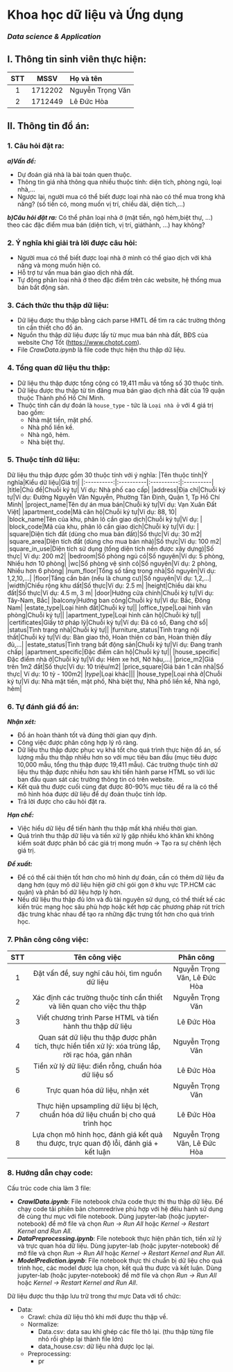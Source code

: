 # Khoa học dữ liệu và Ứng dụng
### *Data science & Application*

## I. Thông tin sinh viên thực hiện:
|STT|MSSV|Họ và tên|
|:----------:|:---------:|:---------|
|1|1712202|Nguyễn Trọng Văn|
|2|1712449|Lê Đức Hòa|

## II. Thông tin đồ án:
### 1. Câu hỏi đặt ra:
***a)Vấn đề:***
- Dự đoán giá nhà là bài toán quen thuộc.
- Thông tin giá nhà thông qua nhiều thuộc tính: diện tích, phòng ngủ, loại nhà,...
- Ngược lại, người mua có thể biết được loại nhà nào có thể mua trong khả năng? (số tiền có, mong muốn vị trí, chiều dài, diện tích,...)

***b)Câu hỏi đặt ra:***
Có thể phân loại nhà ở (mặt tiền, ngõ hẻm,biệt thự, ...) theo các đặc điểm mua bán (diện tích, vị trí, giáthành, ...) hay không?

### 2. Ý nghĩa khi giải trả lời được câu hỏi:
- Người mua có thể biết được loại nhà ở mình có thể giao dịch với khả năng và mong muốn hiện có.
- Hỗ trợ tư vấn mua bán giao dịch nhà đất.
- Tự động phân loại nhà ở theo đặc điểm trên các website, hệ thống mua bán bất động sản.

### 3. Cách thức thu thập dữ liệu:
- Dữ liệu được thu thập bằng cách parse HMTL để tìm ra các trường thông tin cần thiết cho đồ án.
- Nguồn thu thập dữ liệu được lấy từ mục mua bán nhà đất, BĐS của website Chợ Tốt (https://www.chotot.com).
- File *CrawData.ipynb* là file code thực hiện thu thập dữ liệu.

### 4. Tổng quan dữ liệu thu thập:
- Dữ liệu thu thập được tổng cộng có 19,411 mẫu và tổng số 30 thuộc tính.
- Dữ liệu được thu thập từ tin đăng mua bán giao dịch nhà đất của 19 quận thuộc Thành phố Hồ Chí Minh.
- Thuộc tính cần dự đoán là `house_type` - tức là `Loại nhà ở` với 4 giá trị bao gồm: 
  - Nhà mặt tiền, mặt phố.
  - Nhà phố liền kề.
  - Nhà ngõ, hẻm.
  - Nhà biệt thự.

### 5. Thuộc tính dữ liệu:
Dữ liệu thu thập được gồm 30 thuộc tính với ý nghĩa:
|Tên thuộc tính|Ý nghĩa|Kiểu dữ liệu|Giá trị|
|:----------:|:----------|:----------:|:----------|
|title|Chủ đề|Chuỗi ký tự| Ví dụ: Nhà phố cao cấp|
|address|Địa chỉ|Chuỗi ký tự|Ví dụ: Đường Nguyễn Văn Nguyễn, Phường Tân Định, Quận 1, Tp Hồ Chí Minh|
|project_name|Tên dự án mua bán|Chuỗi ký tự|Ví dụ: Vạn Xuân Đất Việt|
|apartment_code|Mã căn hộ|Chuỗi ký tự|Ví dụ: 88, 10|
|block_name|Tên của khu, phân lô cần giao dịch|Chuỗi ký tự|Ví dụ: |
|block_code|Mã của khu, phân lô cần giao dịch|Chuỗi ký tự|Ví dụ: |
|square|Diện tích đất (dùng cho mua bán đất)|Số thực|Ví dụ: 30 m2|
|square_area|Diện tích đất (dùng cho mua bán nhà)|Số thực|Ví dụ: 100 m2|
|square_in_use|Diện tích sử dụng (tổng diện tích nền được xây dựng)|Số thực| Ví dụ: 200 m2|
|bedroom|Số phòng ngủ có|Số nguyên|Ví dụ: 5 phòng, Nhiều hơn 10 phòng|
|wc|Số phòng vệ sinh có|Số nguyên|Ví dụ: 2 phòng, Nhiều hơn 6 phòng|
|num_floor|Tổng số tầng trong nhà|Số nguyên|Ví dụ: 1,2,10,...|
|floor|Tầng cần bán (nếu là chung cư)|Số nguyên|Ví dụ: 1,2,...|
|width|Chiều rộng khu dất|Số thực|Ví dụ: 2.5 m|
|height|Chiều dài khu đất|Số thực|Ví dụ: 4.5 m, 3 m|
|door|Hướng cửa chính|Chuỗi ký tự|Ví dụ: Tây-Nam, Bắc|
|balcony|Hướng ban công|Chuỗi ký tự|Ví dụ: Bắc, Đông Nam|
|estate_type|Loại hình đất|Chuỗi ký tự||
|office_type|Loại hình văn phòng|Chuỗi ký tự||
|apartment_type|Loại hình căn hộ|Chuỗi ký tự||
|certificates|Giấy tờ pháp lý|Chuỗi ký tự|Ví dụ: Đã có sổ, Đang chờ sổ|
|status|Tình trạng nhà|Chuỗi ký tự||
|furniture_status|Tình trạng nội thất|Chuỗi ký tự|Ví dụ: Bàn giao thô, Hoàn thiện cơ bản, Hoàn thiện đầy đủ,...|
|estate_status|Tình trạng bất động sản|Chuỗi ký tự|Ví dụ: Đang tranh chấp|
|apartment_specific|Đặc điểm căn hộ|Chuỗi ký tự||
|house_specific|Đặc điểm nhà ở|Chuỗi ký tự|Ví dụ: Hẻm xe hơi, Nở hậu,...|
|price_m2|Giá trên 1m2 đất|Số thực|Ví dụ: 10 triệu/m2|
|price_square|Giá bán 1 căn nhà|Số thực| Ví dụ: 10 tỷ - 100m2|
|_type_|Loại khác|||
|house_type|Loại nhà ở|Chuỗi ký tự|Ví dụ: Nhà mặt tiền, mặt phố, Nhà biệt thự, Nhà phố liền kề, Nhà ngỏ, hẻm|

### 6. Tự đánh giá đồ án:
***Nhận xét:***
- Đồ án hoàn thành tốt và đúng thời gian quy định.
- Công việc được phân công hợp lý rõ ràng.
- Dữ liệu thu thập được phục vụ khá tốt cho quá trình thực hiện đồ án, số lượng mẫu thu thập nhiều hơn so với mục tiêu ban đầu (mục tiêu được 10,000 mẫu, tổng thu thập được 19,411 mẫu). Các trường thuộc tính dữ liệu thu thập được nhiều hơn sau khi tiến hành parse HTML so với lúc ban đầu quan sát các trường thông tin có trên website.
- Kết quả thu được cuối cùng đạt được 80-90% mục tiêu đề ra là có thể mô hình hóa được dữ liệu để dự đoán thuộc tính lớp.
- Trả lời được cho câu hỏi đặt ra.

***Hạn chế:***
- Việc hiểu dữ liệu để tiến hành thu thập mất khá nhiều thời gian.
- Quá trình thu thập dữ liệu và tiền xử lý gặp nhiều khó khăn khi không kiểm soát được phân bố các giá trị mong muốn -> Tạo ra sự chênh lệch giá trị.

***Đề xuất:***
- Để có thể cải thiện tốt hơn cho mô hình dự đoán, cần có thêm dữ liệu đa dạng hơn (quy mô dữ liệu hiện giờ chỉ gói gọn ở khu vực TP.HCM các quận) và phân bố dữ liệu hợp lý hơn.
- Nếu dữ liệu thu thập đủ lớn và đủ tài nguyên sử dụng, có thể thiết kế các kiến trúc mạng học sâu phù hợp hoặc kết hợp các phương pháp rút trích đặc trưng khác nhau để tạo ra những đặc trưng tốt hơn cho quá trình học.

### 7. Phân công công việc:
|STT|Tên công việc|Phân công|
|:----------:|:----------:|:----------:|
|1|Đặt vấn đề, suy nghĩ câu hỏi, tìm nguồn dữ liệu|Nguyễn Trọng Văn, Lê Đức Hòa|
|2|Xác định các trường thuộc tính cần thiết và liên quan cho việc thu thập|Nguyễn Trọng Văn|
|3|Viết chương trình Parse HTML và tiến hành thu thập dữ liệu|Lê Đức Hòa|
|4|Quan sát dữ liệu thu thập được phân tích, thực hiền tiền xử lý: xóa trùng lắp, rời rạc hóa, gán nhãn|Nguyễn Trọng Văn|
|5|Tiền xử lý dữ liệu: điền rỗng, chuẩn hóa dữ liệu số|Lê Đức Hòa|
|6|Trực quan hóa dữ liệu, nhận xét|Nguyễn Trọng Văn|
|7|Thực hiện upsampling dữ liệu bị lệch, chuẩn hóa dữ liệu chuẩn bị cho quá trình học|Lê Đức Hòa|
|8|Lựa chọn mô hình học, đánh giá kết quả thu được, trực quan độ lỗi, đánh giá + kết luận|Nguyễn Trọng Văn, Lê Đức Hòa|

### 8. Hướng dẫn chạy code:
Cấu trúc code chia làm 3 file:
- ***CrawlData.ipynb***: File notebook chứa code thực thi thu thập dữ liệu. Để chạy code tải phiên bản chomredrive phù hợp với hệ đêìu hành sử dụng đẻ cùng thư mục với file notebook. Dùng jupyter-lab (hoặc jupyter-notebook) để mở file và chọn *Run -> Run All* hoặc *Kernel -> Restart Kernel and Run All*.
- ***DataPreprocessing.ipynb***: File notebook thực hiện phân tích, tiền xử lý và trực quan hóa dữ liệu. Dùng jupyter-lab (hoặc jupyter-notebook) để mở file và chọn *Run -> Run All* hoặc *Kernel -> Restart Kernel and Run All*.
- ***ModelPrediction.ipynb***: File notebook thực thi chuẩn bị dữ liệu cho quá trình học, các model được lựa chọn, kết quả thu được và kết luận. Dùng jupyter-lab (hoặc jupyter-notebook) để mở file và chọn *Run -> Run All* hoặc *Kernel -> Restart Kernel and Run All*.

Dữ liệu được thu thập lưu trữ trong thư mực Data với tổ chức:
- Data:
  - Crawl: chứa dữ liệu thô khi mới được thu thập về.
  - Normalize:
    - Data.csv: data sau khi ghép các file thô lại. (thu thập từng file nhỏ rồi ghép lại thành file lớn)
    - data_house.csv: dữ liệu nhà được lọc lại.
  - Preprocessing:
    - pr

